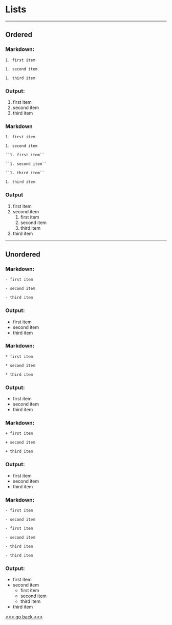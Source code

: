# Lists

---

## Ordered

### Markdown:

``1. first item``

``1. second item``

``1. third item``

### Output:

1. first item
1. second item
1. third item


### Markdown

``1. first item``

``1. second item``
  
    ``1. first item``
    
    ``1. second item``
    
    ``1. third item``

``1. third item``

### Output

1. first item
1. second item
   1. first item
   1. second item
   1. third item
1. third item

---

## Unordered

### Markdown:

`- first item`

`- second item`

`- third item`

### Output:

- first item
- second item
- third item


### Markdown:

`* first item`

`* second item`

`* third item`

### Output:

* first item
* second item
* third item

### Markdown:

`+ first item`

`+ second item`

`+ third item`

### Output:

+ first item
+ second item
+ third item

### Markdown:

`- first item`

`- second item`
   
    - first item
   
    - second item
   
    - third item

`- third item`

### Output:

- first item
- second item
   - first item
   - second item
   - third item
- third item

[<<< go back <<< ](https://github.com/Pal79/markdown-cheat-sheet)
